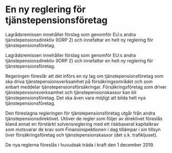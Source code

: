 # En ny reglering för tjänstepensionsföretag

Lagrådsremissen innehåller förslag som genomför EU:s andra tjänstepensionsdirektiv (IORP 2) och innefattar en helt ny reglering för tjänstepensionsföretag.

Lagrådsremissen innehåller förslag som genomför EU:s andra tjänstepensionsdirektiv (IORP 2) och innefattar en helt ny reglering för tjänstepensionsföretag.

Regeringen föreslår att det införs en ny lag om tjänstepensionsföretag som ska driva tjänstepensionsverksamhet på försäkringsområdet och som enbart meddelar tjänstepensionsförsäkringar. Försäkringsföretag som driver tjänste­pensionsverksamhet och tjänstepensionskassor kan bli tjänstepensions­företag. Det ska även vara möjligt att bilda helt nya tjänstepensionsföretag.

Den föreslagna regleringen för tjänstepensionsföretag utgår från andra tjänstepensionsdirektivet. Utöver de regler som följer av direktivet föreslås bland annat en förstärkt solvensreglering med ett riskbaserat kapitalkrav som motsvarar de krav som Finansinspektionen i dag tillämpar i sin tillsyn över försäkringsföretag och tjänstepensionskassor (det s.k. trafikljuset).

De nya reglerna föreslås i huvudsak träda i kraft den 1 december 2019.
